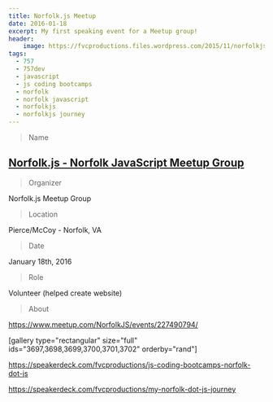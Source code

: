 ```yaml
---
title: Norfolk.js Meetup
date: 2016-01-18
excerpt: My first speaking event for a Meetup group!
header:
    image: https://fvcproductions.files.wordpress.com/2015/11/norfolkjs-jan-2016-0041.jpg
tags:
  - 757
  - 757dev
  - javascript
  - js coding bootcamps
  - norfolk
  - norfolk javascript
  - norfolkjs
  - norfolkjs journey
---
```


> Name

## <a title="Norfolk.js" href="https://norfolkjs.org" target="_blank" rel="noopener">Norfolk.js - Norfolk JavaScript Meetup Group</a>

> Organizer

Norfolk.js Meetup Group

> Location

Pierce/McCoy - Norfolk, VA

> Date

January 18th, 2016

> Role

Volunteer (helped create website)

> About

https://www.meetup.com/NorfolkJS/events/227490794/

[gallery type="rectangular" size="full" ids="3697,3698,3699,3700,3701,3702" orderby="rand"]

https://speakerdeck.com/fvcproductions/js-coding-bootcamps-norfolk-dot-js

https://speakerdeck.com/fvcproductions/my-norfolk-dot-js-journey